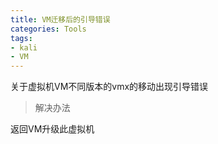 ```yaml
---
title: VM迁移后的引导错误
categories: Tools
tags: 
- kali
- VM
---
```

关于虚拟机VM不同版本的vmx的移动出现引导错误

> 解决办法

返回VM升级此虚拟机